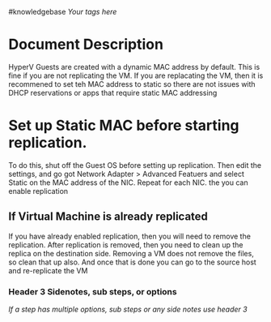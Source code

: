 #knowledgebase  _Your tags here_

# Document Description
HyperV Guests are created with a dynamic MAC address by default. This is fine if you are not replicating the VM. If you are replacating the VM, then it is recommened to set teh MAC address to static so there are not issues with DHCP reservations or apps that require static MAC addressing

# Set up Static MAC before starting replication.
To do this, shut off the Guest OS before setting up replication. Then edit the settings, and go got Network Adapter > Advanced Featuers and select Static on the MAC address of the NIC. Repeat for each NIC. the you can enable replication

## If Virtual Machine is already replicated
If you have already enabled replication, then you will need to remove the replication. After replication is removed, then you need to clean up the replica on the destination side. Removing a VM does not remove the files, so clean that up also. And once that is done you can go to the source host and re-replicate the VM

### Header 3 Sidenotes, sub steps, or options
_If a step has multiple options, sub steps or any side notes use header 3_